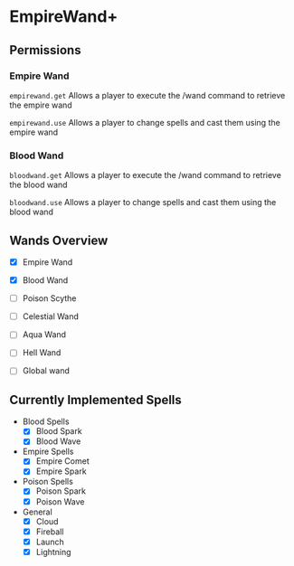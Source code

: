 # EmpireWand+

## Permissions

### Empire Wand

`empirewand.get` Allows a player to execute the /wand command to retrieve the empire wand

`empirewand.use` Allows a player to change spells and cast them using the empire wand

### Blood Wand

`bloodwand.get` Allows a player to execute the /wand command to retrieve the blood wand

`bloodwand.use` Allows a player to change spells and cast them using the blood wand



## Wands Overview

- [x] Empire Wand
- [x] Blood Wand
- [ ] Poison Scythe
- [ ] Celestial Wand
- [ ] Aqua Wand
- [ ] Hell Wand



- [ ] Global wand

## Currently Implemented Spells

- Blood Spells
  - [x] Blood Spark
  - [x] Blood Wave
- Empire Spells
  - [x] Empire Comet
  - [x] Empire Spark
- Poison Spells
  - [x] Poison Spark
  - [x] Poison Wave
- General
  - [x] Cloud
  - [x] Fireball
  - [x] Launch
  - [x] Lightning
